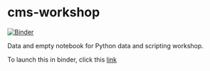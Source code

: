 # cms-workshop

[![Binder](https://mybinder.org/badge_logo.svg)](https://mybinder.org/v2/gh/janash/cms-workshop/master)

Data and empty notebook for Python data and scripting workshop.

To launch this in binder, click this [link](https://mybinder.org/v2/gh/janash/cms-workshop/master)

